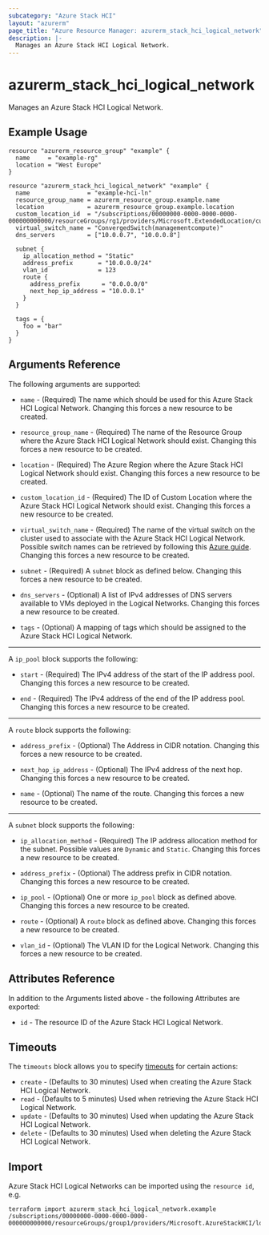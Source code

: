 ```yaml
---
subcategory: "Azure Stack HCI"
layout: "azurerm"
page_title: "Azure Resource Manager: azurerm_stack_hci_logical_network"
description: |-
  Manages an Azure Stack HCI Logical Network.
---
```


# azurerm_stack_hci_logical_network

Manages an Azure Stack HCI Logical Network.

## Example Usage

```hcl
resource "azurerm_resource_group" "example" {
  name     = "example-rg"
  location = "West Europe"
}

resource "azurerm_stack_hci_logical_network" "example" {
  name                = "example-hci-ln"
  resource_group_name = azurerm_resource_group.example.name
  location            = azurerm_resource_group.example.location
  custom_location_id  = "/subscriptions/00000000-0000-0000-0000-000000000000/resourceGroups/rg1/providers/Microsoft.ExtendedLocation/customLocations/cl1"
  virtual_switch_name = "ConvergedSwitch(managementcompute)"
  dns_servers         = ["10.0.0.7", "10.0.0.8"]

  subnet {
    ip_allocation_method = "Static"
    address_prefix       = "10.0.0.0/24"
    vlan_id              = 123
    route {
      address_prefix      = "0.0.0.0/0"
      next_hop_ip_address = "10.0.0.1"
    }
  }

  tags = {
    foo = "bar"
  }
}
```

## Arguments Reference

The following arguments are supported:

* `name` - (Required) The name which should be used for this Azure Stack HCI Logical Network. Changing this forces a new resource to be created.

* `resource_group_name` - (Required) The name of the Resource Group where the Azure Stack HCI Logical Network should exist. Changing this forces a new resource to be created.

* `location` - (Required) The Azure Region where the Azure Stack HCI Logical Network should exist. Changing this forces a new resource to be created.

* `custom_location_id` - (Required) The ID of Custom Location where the Azure Stack HCI Logical Network should exist. Changing this forces a new resource to be created.

* `virtual_switch_name` - (Required) The name of the virtual switch on the cluster used to associate with the Azure Stack HCI Logical Network. Possible switch names can be retrieved by following this [Azure guide](https://learn.microsoft.com/azure-stack/hci/manage/create-logical-networks?tabs=azurecli#prerequisites). Changing this forces a new resource to be created.

* `subnet` - (Required) A `subnet` block as defined below. Changing this forces a new resource to be created.

* `dns_servers` - (Optional) A list of IPv4 addresses of DNS servers available to VMs deployed in the Logical Networks. Changing this forces a new resource to be created.

* `tags` - (Optional) A mapping of tags which should be assigned to the Azure Stack HCI Logical Network.

---

A `ip_pool` block supports the following:

* `start` - (Required) The IPv4 address of the start of the IP address pool. Changing this forces a new resource to be created.

* `end` - (Required) The IPv4 address of the end of the IP address pool. Changing this forces a new resource to be created.

---

A `route` block supports the following:

* `address_prefix` - (Optional) The Address in CIDR notation. Changing this forces a new resource to be created.

* `next_hop_ip_address` - (Optional) The IPv4 address of the next hop. Changing this forces a new resource to be created.

* `name` - (Optional) The name of the route. Changing this forces a new resource to be created.

---

A `subnet` block supports the following:

* `ip_allocation_method` - (Required) The IP address allocation method for the subnet. Possible values are `Dynamic` and `Static`. Changing this forces a new resource to be created.

* `address_prefix` - (Optional) The address prefix in CIDR notation. Changing this forces a new resource to be created.

* `ip_pool` - (Optional) One or more `ip_pool` block as defined above. Changing this forces a new resource to be created.

* `route` - (Optional) A `route` block as defined above. Changing this forces a new resource to be created.

* `vlan_id` - (Optional) The VLAN ID for the Logical Network. Changing this forces a new resource to be created.

## Attributes Reference

In addition to the Arguments listed above - the following Attributes are exported:

* `id` - The resource ID of the Azure Stack HCI Logical Network.

## Timeouts

The `timeouts` block allows you to specify [timeouts](https://www.terraform.io/language/resources/syntax#operation-timeouts) for certain actions:

* `create` - (Defaults to 30 minutes) Used when creating the Azure Stack HCI Logical Network.
* `read` - (Defaults to 5 minutes) Used when retrieving the Azure Stack HCI Logical Network.
* `update` - (Defaults to 30 minutes) Used when updating the Azure Stack HCI Logical Network.
* `delete` - (Defaults to 30 minutes) Used when deleting the Azure Stack HCI Logical Network.

## Import

Azure Stack HCI Logical Networks can be imported using the `resource id`, e.g.

```shell
terraform import azurerm_stack_hci_logical_network.example /subscriptions/00000000-0000-0000-0000-000000000000/resourceGroups/group1/providers/Microsoft.AzureStackHCI/logicalNetworks/ln1
```
